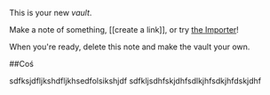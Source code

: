 This
is your new *vault*.

Make a note of something, [[create a link]], or try [the Importer](https://help.obsidian.md/Plugins/Importer)!

When you're ready, delete this note and make the vault your own.

##Coś




sdfksjdfljkshdfljkhsedfolsikshjdf
sdfkljsdhfskjdhfsdlkjhfsdkjhfdskjdhf



